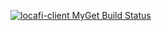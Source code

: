 <a href="https://www.myget.org/"><img src="https://www.myget.org/BuildSource/Badge/locafi-client?identifier=2fab8670-ccb1-401e-ad45-36fcad707005" alt="locafi-client MyGet Build Status" /></a>